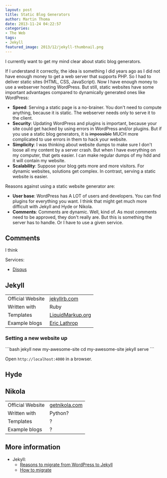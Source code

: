 ```yaml
---
layout: post
title: Static Blog Generators
author: Martin Thoma
date: 2013-11-24 04:22:57
categories: 
- The Web
tags:
- Jekyll
featured_image: 2013/12/jekyll-thumbnail.png
---
```

I currently want to get my mind clear about static blog generators.

If I understand it correctly, the idea is something I did years ago as I did not have enough money to get a web server that supports PHP. So I had to deliver static sites (HTML, CSS, JavaScript). Now I have enough money to use a webserver hosting WordPress. But still, static websites have some important advantages compared to dynamically generated ones like WordPress:
<ul>
  <li><strong>Speed</strong>: Serving a static page is a no-brainer. You don't need to compute anything, because it is static. The webserver needs only to serve it to the client.</li>
  <li><strong>Security</strong>: Updating WordPress and plugins is important, because your site could get hacked by using errors in WordPress and/or plugins. But if you use a static blog generators, it is <del datetime="2013-11-24T02:23:09+00:00">impossible</del> MUCH more complicated to use errors in them to hack your website.</li>
  <li><strong>Simplicity</strong>: I was thinking about website dumps to make sure I don't loose all my content by a server crash. But when I have everything on my computer, that gets easier. I can make regular dumps of my hdd and it will contain my website.</li>
  <li><strong>Scalability</strong>: Suppose your blog gets more and more visitors. For dynamic websites, solutions get complex. In contrast, serving a static website is easier.</li>
</ul>

Reasons against using a static website generator are:
<ul>
  <li><strong>User base</strong>: WordPress has A LOT of users and developers. You can find plugins for everything you want. I think that might get much more difficult with Jekyll and Hyde or Nikola.</li>
  <li><strong>Comments</strong>: Comments are dynamic. Well, kind of. As most comments need to be approved, they don't really are. But this is something the server has to handle. Or I have to use a given service.</li>
</ul>

<h2>Comments</h2>
I think 

Services:
<ul>
  <li><a href="http://disqus.com/">Disqus</a></li>
</ul>

<h2>Jekyll</h2>
<table>
  <tr>
    <td>Official Website</td>
    <td><a href="http://jekyllrb.com/">jekyllrb.com</a></td>
  </tr>
  <tr>
    <td>Written with</td>
    <td>Ruby</td>
  </tr>
  <tr>
    <td>Templates</td>
    <td><a href="http://liquidmarkup.org/">LiquidMarkup.org</a></td>
  </tr>
  <tr>
    <td>Example blogs</td>
    <td><a href="http://www.ericlathrop.com/">Eric Lathrop</a></td>
  </tr>
</table>

<h3>Setting a new website up</h3>
```bash
jekyll new my-awesome-site
cd my-awesome-site
jekyll serve
```

Open `http://localhost:4000` in a browser.

<h2>Hyde</h2>

<h2>Nikola</h2>
<table>
  <tr>
    <td>Official Website</td>
    <td><a href="http://getnikola.com/">getnikola.com</a></td>
  </tr>
  <tr>
    <td>Written with</td>
    <td>Python?</td>
  </tr>
  <tr>
    <td>Templates</td>
    <td>?</td>
  </tr>
  <tr>
    <td>Example blogs</td>
    <td>?</td>
  </tr>
</table>

<h2>More information</h2>
<ul>
  <li>Jekyll:
    <ul>
      <li><a href="http://vitobotta.com/migrating-from-wordpress-to-jekyll-part-one-why-I-gave-up-on-wordpress/">Reasons to migrate from WordPress to Jekyll</a></li>
      <li><a href="http://vitobotta.com/how-to-migrate-from-wordpress-to-jekyll">How to migrate</a></li>
    </ul>
  </li>
</ul>
